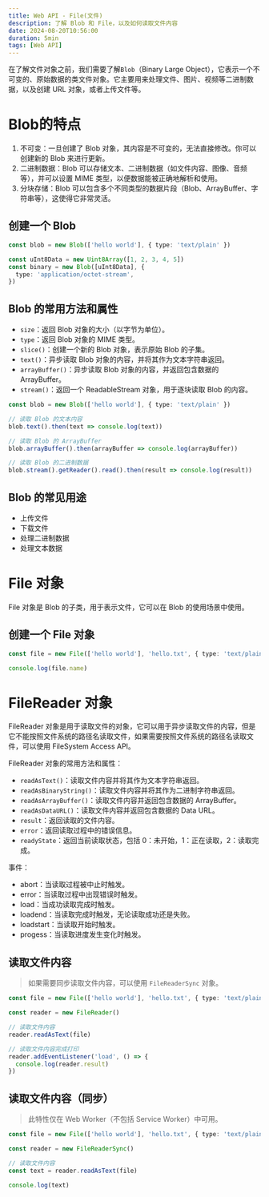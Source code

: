 ```yaml
---
title: Web API - File(文件)
description: 了解 Blob 和 File，以及如何读取文件内容
date: 2024-08-20T10:56:00
duration: 5min
tags: [Web API]
---
```


在了解文件对象之前，我们需要了解`Blob`（Binary Large Object），它表示一个不可变的、原始数据的类文件对象。它主要用来处理文件、图片、视频等二进制数据，以及创建 URL 对象，或者上传文件等。

# Blob的特点

1. 不可变：一旦创建了 Blob 对象，其内容是不可变的，无法直接修改。你可以创建新的 Blob 来进行更新。
2. 二进制数据：Blob 可以存储文本、二进制数据（如文件内容、图像、音频等），并可以设置 MIME 类型，以便数据能被正确地解析和使用。
3. 分块存储：Blob 可以包含多个不同类型的数据片段（Blob、ArrayBuffer、字符串等），这使得它非常灵活。

## 创建一个 Blob

```ts twoslash
const blob = new Blob(['hello world'], { type: 'text/plain' })

const uInt8Data = new Uint8Array([1, 2, 3, 4, 5])
const binary = new Blob([uInt8Data], {
  type: 'application/octet-stream',
})
```

## Blob 的常用方法和属性

- `size`：返回 Blob 对象的大小（以字节为单位）。
- `type`：返回 Blob 对象的 MIME 类型。
- `slice()`：创建一个新的 Blob 对象，表示原始 Blob 的子集。
- `text()`：异步读取 Blob 对象的内容，并将其作为文本字符串返回。
- `arrayBuffer()`：异步读取 Blob 对象的内容，并返回包含数据的 ArrayBuffer。
- `stream()`：返回一个 ReadableStream 对象，用于逐块读取 Blob 的内容。

```ts twoslash
const blob = new Blob(['hello world'], { type: 'text/plain' })

// 读取 Blob 的文本内容
blob.text().then(text => console.log(text))

// 读取 Blob 的 ArrayBuffer
blob.arrayBuffer().then(arrayBuffer => console.log(arrayBuffer))

// 读取 Blob 的二进制数据
blob.stream().getReader().read().then(result => console.log(result))
```

## Blob 的常见用途

- 上传文件
- 下载文件
- 处理二进制数据
- 处理文本数据

# File 对象

File 对象是 Blob 的子类，用于表示文件，它可以在 Blob 的使用场景中使用。

## 创建一个 File 对象

```ts twoslash
const file = new File(['hello world'], 'hello.txt', { type: 'text/plain' })

console.log(file.name)
```

# FileReader 对象

FileReader 对象是用于读取文件的对象，它可以用于异步读取文件的内容，但是它不能按照文件系统的路径名读取文件，如果需要按照文件系统的路径名读取文件，可以使用 FileSystem Access API。

FileReader 对象的常用方法和属性：
- `readAsText()`：读取文件内容并将其作为文本字符串返回。
- `readAsBinaryString()`：读取文件内容并将其作为二进制字符串返回。
- `readAsArrayBuffer()`：读取文件内容并返回包含数据的 ArrayBuffer。
- `readAsDataURL()`：读取文件内容并返回包含数据的 Data URL。
- `result`：返回读取的文件内容。
- `error`：返回读取过程中的错误信息。
- `readyState`：返回当前读取状态，包括 0：未开始，1：正在读取，2：读取完成。

事件：
- abort：当读取过程被中止时触发。
- error：当读取过程中出现错误时触发。
- load：当成功读取完成时触发。
- loadend：当读取完成时触发，无论读取成功还是失败。
- loadstart：当读取开始时触发。
- progess：当读取进度发生变化时触发。

## 读取文件内容

> 如果需要同步读取文件内容，可以使用 `FileReaderSync` 对象。

```ts twoslash
const file = new File(['hello world'], 'hello.txt', { type: 'text/plain' })

const reader = new FileReader()

// 读取文件内容
reader.readAsText(file)

// 读取文件内容完成打印
reader.addEventListener('load', () => {
  console.log(reader.result)
})
```

## 读取文件内容（同步）

> 此特性仅在 Web Worker（不包括 Service Worker）中可用。

```ts
const file = new File(['hello world'], 'hello.txt', { type: 'text/plain' })

const reader = new FileReaderSync()

// 读取文件内容
const text = reader.readAsText(file)

console.log(text)
```
